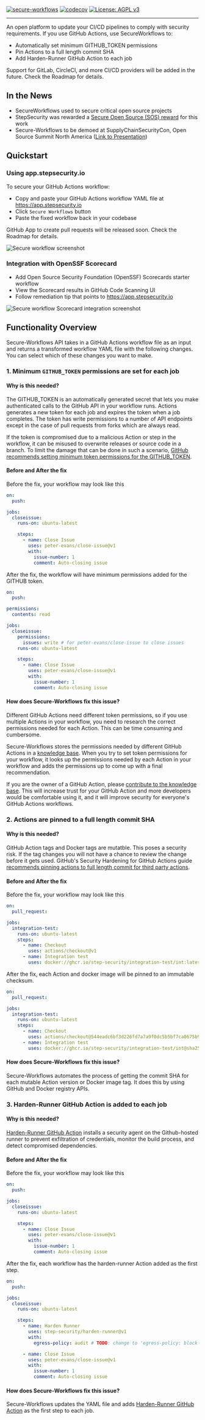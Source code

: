 [![secure-workflows](images/banner.png)](#)
[![codecov](https://codecov.io/gh/step-security/secure-workflows/branch/main/graph/badge.svg?token=02ONA6U92A)](https://codecov.io/gh/step-security/secure-workflows)
[![License: AGPL v3](https://img.shields.io/badge/License-AGPL%20v3-blue.svg)](https://raw.githubusercontent.com/step-security/secure-workflows/main/LICENSE)

---

An open platform to update your CI/CD pipelines to comply with security requirements. If you use GitHub Actions, use SecureWorkflows to:

- Automatically set minimum GITHUB_TOKEN permissions
- Pin Actions to a full length commit SHA
- Add Harden-Runner GitHub Action to each job

Support for GitLab, CircleCI, and more CI/CD providers will be added in the future. Check the Roadmap for details.

## In the News

- SecureWorkflows used to secure critical open source projects
- StepSecurity was rewarded a [Secure Open Source (SOS) reward](https://sos.dev) for this work
- Secure-Workflows to be demoed at SupplyChainSecurityCon, Open Source Summit North America ([Link to Presentation](http://sched.co/11Pvu))

## Quickstart

### Using app.stepsecurity.io

To secure your GitHub Actions workflow:

- Copy and paste your GitHub Actions workflow YAML file at https://app.stepsecurity.io
- Click `Secure Workflows` button
- Paste the fixed workflow back in your codebase

GitHub App to create pull requests will be released soon. Check the Roadmap for details.

<p align="left">
  <img src="https://github.com/step-security/supply-chain-goat/blob/main/images/secure-workflows/SecureWorkflows4.gif" alt="Secure workflow screenshot" >
</p>

### Integration with OpenSSF Scorecard

- Add Open Source Security Foundation (OpenSSF) Scorecards starter workflow
- View the Scorecard results in GitHub Code Scanning UI
- Follow remediation tip that points to https://app.stepsecurity.io

<p align="left">
  <img src="https://github.com/step-security/supply-chain-goat/blob/main/images/secure-workflows/SecureWorkflowsIntegration.png" alt="Secure workflow Scorecard integration screenshot" >
</p>

## Functionality Overview

Secure-Workflows API takes in a GitHub Actions workflow file as an input and returns a transformed workflow YAML file with the following changes. You can select which of these changes you want to make.

### 1. Minimum `GITHUB_TOKEN` permissions are set for each job

#### Why is this needed?

The GITHUB_TOKEN is an automatically generated secret that lets you make authenticated calls to the GitHub API in your workflow runs. Actions generates a new token for each job and expires the token when a job completes. The token has write permissions to a number of API endpoints except in the case of pull requests from forks which are always read.

If the token is compromised due to a malicious Action or step in the workflow, it can be misused to overwrite releases or source code in a branch. To limit the damage that can be done in such a scenario, [GitHub recommends setting minimum token permissions for the GITHUB_TOKEN](https://github.blog/changelog/2021-04-20-github-actions-control-permissions-for-github_token/).

#### Before and After the fix

Before the fix, your workflow may look like this

```yaml
on:
  push:

jobs:
  closeissue:
    runs-on: ubuntu-latest

    steps:
      - name: Close Issue
        uses: peter-evans/close-issue@v1
        with:
          issue-number: 1
          comment: Auto-closing issue
```

After the fix, the workflow will have minimum permissions added for the GITHUB token.

```yaml
on:
  push:

permissions:
  contents: read

jobs:
  closeissue:
    permissions:
      issues: write # for peter-evans/close-issue to close issues
    runs-on: ubuntu-latest

    steps:
      - name: Close Issue
        uses: peter-evans/close-issue@v1
        with:
          issue-number: 1
          comment: Auto-closing issue
```

#### How does Secure-Workflows fix this issue?

Different GitHub Actions need different token permissions, so if you use multiple Actions in your workflow, you need to research the correct permissions needed for each Action. This can be time consuming and cumbersome.

Secure-Workflows stores the permissions needed by different GitHub Actions in a [knowledge base](<(https://github.com/step-security/secure-workflows/tree/main/knowledge-base/actions)>). When you try to set token permissions for your workflow, it looks up the permissions needed by each Action in your workflow and adds the permissions up to come up with a final recommendation.

If you are the owner of a GitHub Action, please [contribute to the knowledge base](https://github.com/step-security/secure-workflows/blob/main/knowledge-base/actions/README.md). This will increase trust for your GitHub Action and more developers would be comfortable using it, and it will improve security for everyone's GitHub Actions workflows.

### 2. Actions are pinned to a full length commit SHA

#### Why is this needed?

GitHub Action tags and Docker tags are mutatble. This poses a security risk. If the tag changes you will not have a chance to review the change before it gets used. GitHub's Security Hardening for GitHub Actions guide [recommends pinning actions to full length commit for third party actions](https://docs.github.com/en/actions/security-guides/security-hardening-for-github-actions#using-third-party-actions).

#### Before and After the fix

Before the fix, your workflow may look like this

```yaml
on:
  pull_request:

jobs:
  integration-test:
    runs-on: ubuntu-latest
    steps:
      - name: Checkout
        uses: actions/checkout@v1
      - name: Integration test
        uses: docker://ghcr.io/step-security/integration-test/int:latest
```

After the fix, each Action and docker image will be pinned to an immutable checksum.

```yaml
on:
  pull_request:

jobs:
  integration-test:
    runs-on: ubuntu-latest
    steps:
      - name: Checkout
        uses: actions/checkout@544eadc6bf3d226fd7a7a9f0dc5b5bf7ca0675b9
      - name: Integration test
        uses: docker://ghcr.io/step-security/integration-test/int@sha256:1efef3bbdd297d1b321b9b4559092d3131961913bc68b7c92b681b4783d563f0
```

#### How does Secure-Workflows fix this issue?

Secure-Workflows automates the process of getting the commit SHA for each mutable Action version or Docker image tag. It does this by using GitHub and Docker registry APIs.

### 3. Harden-Runner GitHub Action is added to each job

#### Why is this needed?

[Harden-Runner GitHub Action](https://github.com/step-security/harden-runner) installs a security agent on the Github-hosted runner to prevent exfiltration of credentials, monitor the build process, and detect compromised dependencies.

#### Before and After the fix

Before the fix, your workflow may look like this

```yaml
on:
  push:

jobs:
  closeissue:
    runs-on: ubuntu-latest

    steps:
      - name: Close Issue
        uses: peter-evans/close-issue@v1
        with:
          issue-number: 1
          comment: Auto-closing issue
```

After the fix, each workflow has the harden-runner Action added as the first step.

```yaml
on:
  push:

jobs:
  closeissue:
    runs-on: ubuntu-latest

    steps:
      - name: Harden Runner
        uses: step-security/harden-runner@v1
        with:
          egress-policy: audit # TODO: change to 'egress-policy: block' after couple of runs

      - name: Close Issue
        uses: peter-evans/close-issue@v1
        with:
          issue-number: 1
          comment: Auto-closing issue
```

#### How does Secure-Workflows fix this issue?

Secure-Workflows updates the YAML file and adds [Harden-Runner GitHub Action](https://github.com/step-security/harden-runner) as the first step to each job.
